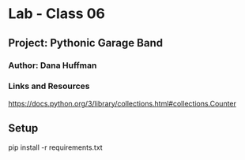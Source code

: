 # Lab - Class 06

## Project: Pythonic Garage Band

### Author: Dana Huffman

### Links and Resources

https://docs.python.org/3/library/collections.html#collections.Counter

## Setup

pip install -r requirements.txt